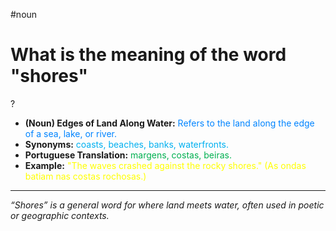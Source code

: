 #noun

# What is the meaning of the word "shores"
?
* **(Noun) Edges of Land Along Water:** <span style="color:rgb(0, 132, 255)">Refers to the land along the edge of a sea, lake, or river.</span>
* **Synonyms:** <span style="color:rgb(0, 176, 240)">coasts, beaches, banks, waterfronts.</span>
* **Portuguese Translation:** <span style="color:rgb(0, 176, 80)">margens, costas, beiras.</span>
* **Example:** <span style="color:rgb(255, 255, 0)">"The waves crashed against the rocky shores." (As ondas batiam nas costas rochosas.)</span>
---
*“Shores” is a general word for where land meets water, often used in poetic or geographic contexts.*
<!--SR:!2025-06-05,2,230-->

